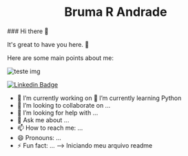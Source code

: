 <h1 align="center"> Bruma R Andrade </h1>
### Hi there 👋

It's great to have you here. 🙂

Here are some main points about me:

![teste img](C:\brumaandrade\programadora2.PNG)

[![Linkedin Badge](https://img.shields.io/badge/LinkedIn-0077B5?style=for-the-badge&logo=linkedin&logoColor=white&link=https://www.linkedin.com/in/brumaandrade/)](https://www.linkedin.com/in/brumaandrade/)

- 🔭 I’m currently working on 
🌱 I’m currently learning Python
- 👯 I’m looking to collaborate on ...
- 🤔 I’m looking for help with ...
- 💬 Ask me about ...
- 📫 How to reach me: ...
- 😄 Pronouns: ...
- ⚡ Fun fact: ...
-->
Iniciando meu arquivo readme
